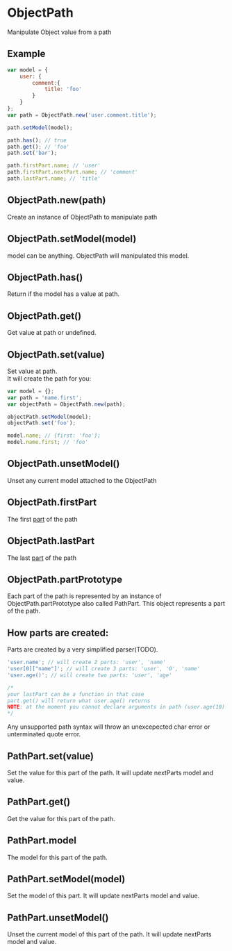 ObjectPath
=============

Manipulate Object value from a path

## Example

```javascript
var model = {
	user: {
		comment:{
			title: 'foo'
		}
	}
};
var path = ObjectPath.new('user.comment.title');

path.setModel(model);

path.has(); // true
path.get(); // 'foo'
path.set('bar');

path.firstPart.name; // 'user'
path.firstPart.nextPart.name; // 'comment'
path.lastPart.name; // 'title'
```

## ObjectPath.new(path)

Create an instance of ObjectPath to manipulate path

## ObjectPath.setModel(model)

model can be anything. ObjectPath will manipulated this model.

## ObjectPath.has()

Return if the model has a value at path.

## ObjectPath.get()

Get value at path or undefined.

## ObjectPath.set(value)

Set value at path.  
It will create the path for you:

```javascript
var model = {};
var path = 'name.first';
var objectPath = ObjectPath.new(path);

objectPath.setModel(model);
objectPath.set('foo');

model.name; // {first: 'foo'};
model.name.first; // 'foo'
```

## ObjectPath.unsetModel()

Unset any current model attached to the ObjectPath

## ObjectPath.firstPart

The first [part](#objectpathpartprototype) of the path

## ObjectPath.lastPart

The last [part](#objectpathpartprototype) of the path

## ObjectPath.partPrototype

Each part of the path is represented by an instance of ObjectPath.partPrototype also called PathPart.
This object represents a part of the path.

## How parts are created:

Parts are created by a very simplified parser(TODO).

```javascript
'user.name'; // will create 2 parts: 'user', 'name'
'user[0]["name"]'; // will create 3 parts: 'user', '0', 'name'
'user.age()'; // will create two parts: 'user', 'age'

/*
your lastPart can be a function in that case
part.get() will return what user.age() returns
NOTE: at the moment you cannot declare arguments in path (user.age(10) will do horrible things)
*/
```

Any unsupported path syntax will throw an unexcepected char error or unterminated quote error.

## PathPart.set(value)

Set the value for this part of the path. It will update nextParts model and value.

## PathPart.get()

Get the value for this part of the path.

## PathPart.model

The model for this part of the path.

## PathPart.setModel(model)

Set the model of this part. It will update nextParts model and value.

## PathPart.unsetModel()

Unset the current model of this part of the path. It will update nextParts model and value.